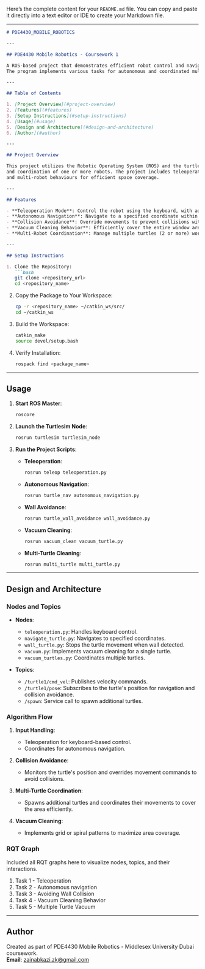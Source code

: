 Here’s the complete content for your `README.md` file. You can copy and paste it directly into a text editor or IDE to create your Markdown file.

---

```markdown
# PDE4430_MOBILE_ROBOTICS

---

## PDE4430 Mobile Robotics - Coursework 1

A ROS-based project that demonstrates efficient robot control and navigation in the Turtlesim environment. 
The program implements various tasks for autonomous and coordinated multi-robot behaviours.

---

## Table of Contents

1. [Project Overview](#project-overview)
2. [Features](#features)
3. [Setup Instructions](#setup-instructions)
4. [Usage](#usage)
5. [Design and Architecture](#design-and-architecture)
6. [Author](#author)

---

## Project Overview

This project utilizes the Robotic Operating System (ROS) and the turtlesim simulator to showcase meaningful movement 
and coordination of one or more robots. The project includes teleoperation, autonomous navigation, collision avoidance, 
and multi-robot behaviours for efficient space coverage.

---

## Features

- **Teleoperation Mode**: Control the robot using the keyboard, with adjustable movement speed.
- **Autonomous Navigation**: Navigate to a specified coordinate within the Turtlesim window.
- **Collision Avoidance**: Override movements to prevent collisions with walls.
- **Vacuum Cleaning Behavior**: Efficiently cover the entire window area with a single robot.
- **Multi-Robot Coordination**: Manage multiple turtles (2 or more) working together for vacuum cleaning.

---

## Setup Instructions

1. Clone the Repository:
   ```bash
   git clone <repository_url>
   cd <repository_name>
   ```

2. Copy the Package to Your Workspace:
   ```bash
   cp -r <repository_name> ~/catkin_ws/src/
   cd ~/catkin_ws
   ```

3. Build the Workspace:
   ```bash
   catkin_make
   source devel/setup.bash
   ```

4. Verify Installation:
   ```bash
   rospack find <package_name>
   ```

---

## Usage

1. **Start ROS Master**:
   ```bash
   roscore
   ```

2. **Launch the Turtlesim Node**:
   ```bash
   rosrun turtlesim turtlesim_node
   ```

3. **Run the Project Scripts**:

   - **Teleoperation**:
     ```bash
     rosrun teleop teleoperation.py
     ```

   - **Autonomous Navigation**:
     ```bash
     rosrun turtle_nav autonomous_navigation.py
     ```

   - **Wall Avoidance**:
     ```bash
     rosrun turtle_wall_avoidance wall_avoidance.py
     ```

   - **Vacuum Cleaning**:
     ```bash
     rosrun vacuum_clean vacuum_turtle.py
     ```

   - **Multi-Turtle Cleaning**:
     ```bash
     rosrun multi_turtle multi_turtle.py
     ```

---

## Design and Architecture

### Nodes and Topics

- **Nodes**: 
  - `teleoperation.py`: Handles keyboard control.
  - `navigate_turtle.py`: Navigates to specified coordinates.
  - `wall_turtle.py`: Stops the turtle movement when wall detected.
  - `vacuum.py`: Implements vacuum cleaning for a single turtle.
  - `vacuum_turtles.py`: Coordinates multiple turtles.

- **Topics**:
  - `/turtle1/cmd_vel`: Publishes velocity commands.
  - `/turtle1/pose`: Subscribes to the turtle's position for navigation and collision avoidance.
  - `/spawn`: Service call to spawn additional turtles.

### Algorithm Flow

1. **Input Handling**:
   - Teleoperation for keyboard-based control.
   - Coordinates for autonomous navigation.

2. **Collision Avoidance**:
   - Monitors the turtle's position and overrides movement commands to avoid collisions.

3. **Multi-Turtle Coordination**:
   - Spawns additional turtles and coordinates their movements to cover the area efficiently.

4. **Vacuum Cleaning**:
   - Implements grid or spiral patterns to maximize area coverage.

### RQT Graph
Included all RQT graphs here to visualize nodes, topics, and their interactions.

1. Task 1 - Teleoperation
2. Task 2 - Autonomous navigation
3. Task 3 - Avoiding Wall Collision
4. Task 4 - Vacuum Cleaning Behavior
5. Task 5 - Multiple Turtle Vacuum

---

## Author

Created as part of PDE4430 Mobile Robotics - Middlesex University Dubai coursework.  
**Email**: zainabkazi.zk@gmail.com
```
